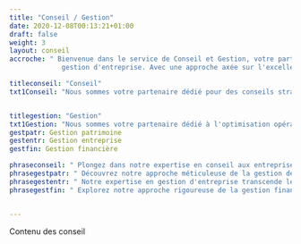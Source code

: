 ```yaml
---
title: "Conseil / Gestion"
date: 2020-12-08T00:13:21+01:00
draft: false
weight: 3
layout: conseil
accroche: " Bienvenue dans le service de Conseil et Gestion, votre partenaire stratégique pour le conseil et la
             gestion d'entreprise. Avec une approche axée sur l'excellence, nous offrons des services de conseil personnalisés pour réponredre aux besoins uniques de votre organisation. De la gestion financière à la planification stratégique, notre équipe expérimentée vous guide vers la réussite. Nous comprenons que chaque entreprise est unique, c'est pourquoi nous nous efforçons de fournir des solutions sur mesure qui stimulent la croissance et maximisent l'efficacité. Découvrez comment notre expertise peut transformer vos défis en opportunités. Contactez-nous pour discuter de la manière dont nous pouvons optimiser votre entreprise. "

titleconseil: "Conseil"
txt1Conseil: "Nous sommes votre partenaire dédié pour des conseils stratégiques et éclairés. De la formulation de stratégies innovantes à la prise de décisions judicieuses, découvrez comment notre expertise en conseil peut être le catalyseur de votre réussite. Votre parcours vers l'excellence débute ici, avec des conseils avisés à chaque étape de votre chemin."


titlegestion: "Gestion"
txt1Gestion: "Nous sommes votre partenaire dédié à l'optimisation opérationnelle, de la gestion financière à la coordination efficace des ressources. Découvrez comment notre expertise en gestion peut transformer vos défis en opportunités de croissance durable. Votre succès commence ici, avec une gestion experte à vos côtés."
gestpatr: Gestion patrimoine
gestentr: Gestion entreprise
gestfin: Gestion financière

phraseconseil: " Plongez dans notre expertise en conseil aux entreprises, où nous guidons nos partenaires vers des décisions éclairées et stratégiques. Notre objectif : stimuler leur croissance et assurer un succès pérenne à long terme." 
phrasegestpatr: " Découvrez notre approche méticuleuse de la gestion de patrimoine, où nous assurons une protection et une croissance optimales des actifs. Une attention particulière est accordée à comprendre les objectifs financiers uniques de nos clients. " 
phrasegestentr: " Notre expertise en gestion d'entreprise transcende les normes, offrant des solutions sur mesure pour optimiser l'efficacité opérationnelle, stimuler l'innovation et assurer la pérennité des entreprises que nous accompagnons. "
phrasegestfin: " Explorez notre approche rigoureuse de la gestion financière, où nous optimisons les ressources, maximisons les rendements et minimisons les risques. C'est ainsi que nous construisons une santé financière robuste pour nos partenaires. " 


---
```


Contenu des conseil